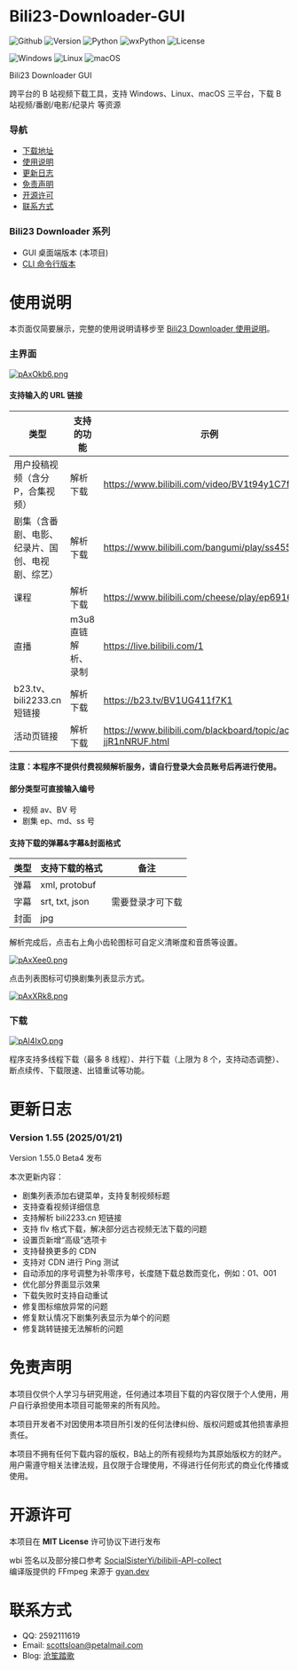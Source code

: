 # Bili23-Downloader-GUI
![Github](https://img.shields.io/badge/GitHub-black?logo=github&style=flat) ![Version](https://img.shields.io/github/v/release/ScottSloan/Bili23-Downloader?style=flat) ![Python](https://img.shields.io/badge/Python-3.11.9-green?style=flat) ![wxPython](https://img.shields.io/badge/wxPython-4.2.2-green?style=flat) ![License](https://img.shields.io/badge/license-MIT-orange?style=flat) 

![Windows](https://img.shields.io/badge/-Windows-blue?logo=windows) ![Linux](https://img.shields.io/badge/-Linux-333?logo=ubuntu) ![macOS](https://img.shields.io/badge/-MacOS-black?logo=apple)

Bili23 Downloader GUI

跨平台的 B 站视频下载工具，支持 Windows、Linux、macOS 三平台，下载 B 站视频/番剧/电影/纪录片 等资源  

### **导航**
+ [下载地址](https://github.com/ScottSloan/Bili23-Downloader/releases)
+ [使用说明](#使用说明) 
+ [更新日志](#更新日志) 
+ [免责声明](#免责声明) 
+ [开源许可](#开源许可) 
+ [联系方式](#联系方式)

### **Bili23 Downloader 系列**
* GUI 桌面端版本 (本项目)
* [CLI 命令行版本](https://github.com/ScottSloan/Bili23-Downloader-CLI) 

# 使用说明
本页面仅简要展示，完整的使用说明请移步至 [Bili23 Downloader 使用说明](https://www.scott-sloan.cn/archives/12/)。

### **主界面**
[![pAxOkb6.png](https://s21.ax1x.com/2024/12/30/pAxOkb6.png)](https://imgse.com/i/pAxOkb6)

#### **支持输入的 URL 链接**
| 类型 | 支持的功能 | 示例 |
| ---- | ---- | ---- |
| 用户投稿视频（含分P，合集视频） | 解析下载 | https://www.bilibili.com/video/BV1t94y1C7fp |
| 剧集（含番剧、电影、纪录片、国创、电视剧、综艺） | 解析下载 | https://www.bilibili.com/bangumi/play/ss45574 |
| 课程 | 解析下载 | https://www.bilibili.com/cheese/play/ep69165 |
| 直播 | m3u8直链解析、录制 | https://live.bilibili.com/1 |
| b23.tv、bili2233.cn 短链接 | 解析下载 | https://b23.tv/BV1UG411f7K1 |
| 活动页链接 | 解析下载 | https://www.bilibili.com/blackboard/topic/activity-jjR1nNRUF.html 

**注意：本程序不提供付费视频解析服务，请自行登录大会员账号后再进行使用。**

#### **部分类型可直接输入编号**
- 视频 av、BV 号
- 剧集 ep、md、ss 号

#### **支持下载的弹幕&字幕&封面格式**
| 类型 | 支持下载的格式 | 备注 |
| ---- | ---- | ---- |
| 弹幕 | xml, protobuf | |
| 字幕 | srt, txt, json | 需要登录才可下载 |
| 封面 | jpg | |

解析完成后，点击右上角小齿轮图标可自定义清晰度和音质等设置。

[![pAxXee0.png](https://s21.ax1x.com/2024/12/30/pAxXee0.png)](https://imgse.com/i/pAxXee0)

点击列表图标可切换剧集列表显示方式。

[![pAxXRk8.png](https://s21.ax1x.com/2024/12/30/pAxXRk8.png)](https://imgse.com/i/pAxXRk8)

### **下载**
[![pAl4IxO.png](https://s21.ax1x.com/2024/09/27/pAl4IxO.png)](https://imgse.com/i/pAl4IxO)

程序支持多线程下载（最多 8 线程）、并行下载（上限为 8 个，支持动态调整）、断点续传、下载限速、出错重试等功能。

# 更新日志
### **Version 1.55 (2025/01/21)**
Version 1.55.0 Beta4 发布

本次更新内容：
* 剧集列表添加右键菜单，支持复制视频标题
* 支持查看视频详细信息
* 支持解析 bili2233.cn 短链接
* 支持 flv 格式下载，解决部分远古视频无法下载的问题
* 设置页新增“高级”选项卡
* 支持替换更多的 CDN
* 支持对 CDN 进行 Ping 测试
* 自动添加的序号调整为补零序号，长度随下载总数而变化，例如：01、001
* 优化部分界面显示效果
* 下载失败时支持自动重试
* 修复图标缩放异常的问题
* 修复默认情况下剧集列表显示为单个的问题
* 修复跳转链接无法解析的问题

# 免责声明
本项目仅供个人学习与研究用途，任何通过本项目下载的内容仅限于个人使用，用户自行承担使用本项目可能带来的所有风险。

本项目开发者不对因使用本项目所引发的任何法律纠纷、版权问题或其他损害承担责任。

本项目不拥有任何下载内容的版权，B站上的所有视频均为其原始版权方的财产。用户需遵守相关法律法规，且仅限于合理使用，不得进行任何形式的商业化传播或使用。

# 开源许可
本项目在 **MIT License** 许可协议下进行发布

wbi 签名以及部分接口参考 [SocialSisterYi/bilibili-API-collect](https://github.com/SocialSisterYi/bilibili-API-collect)  
编译版提供的 FFmpeg 来源于 [gyan.dev](https://www.gyan.dev/ffmpeg/builds/)  

# 联系方式
- QQ: 2592111619
- Email: scottsloan@petalmail.com
- Blog: [沧笙踏歌](https://www.scott-sloan.cn)
